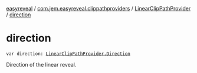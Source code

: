 [easyreveal](../../index.md) / [com.jem.easyreveal.clippathproviders](../index.md) / [LinearClipPathProvider](index.md) / [direction](./direction.md)

# direction

`var direction: `[`LinearClipPathProvider.Direction`](-direction/index.md)

Direction of the linear reveal.

